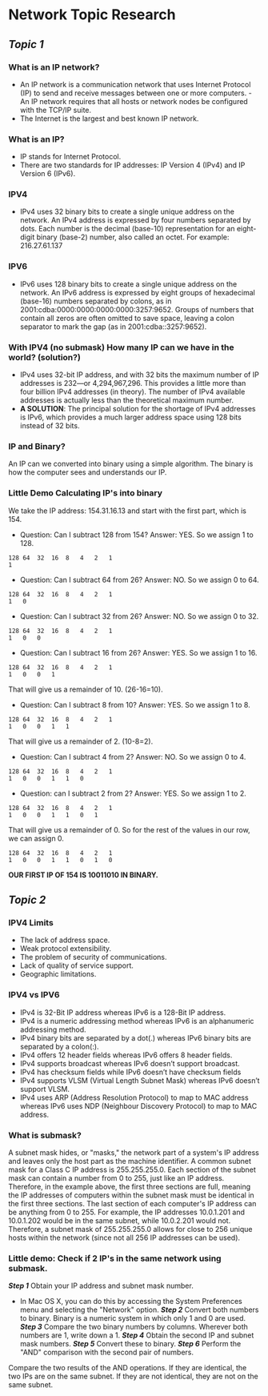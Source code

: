 # Network Topic Research

## *Topic 1*

### What is an IP network?
- An IP network is a communication network that uses Internet Protocol (IP) to send and receive messages between one or more computers.
-An IP network requires that all hosts or network nodes be configured with the TCP/IP suite.
- The Internet is the largest and best known IP network.

### What is an IP?
- IP stands for Internet Protocol.
- There are two standards for IP addresses: IP Version 4 (IPv4) and IP Version 6 (IPv6).

### IPV4
- IPv4 uses 32 binary bits to create a single unique address on the network. An IPv4 address is expressed by four numbers separated by dots. Each number is the decimal (base-10) representation for an eight-digit binary (base-2) number, also called an octet. For example: 216.27.61.137

### IPV6
- IPv6 uses 128 binary bits to create a single unique address on the network. An IPv6 address is expressed by eight groups of hexadecimal (base-16) numbers separated by colons, as in 2001:cdba:0000:0000:0000:0000:3257:9652. Groups of numbers that contain all zeros are often omitted to save space, leaving a colon separator to mark the gap (as in 2001:cdba::3257:9652).

### With IPV4 (no submask) How many IP can we have in the world? (solution?)
- IPv4 uses 32-bit IP address, and with 32 bits the maximum number of IP addresses is 232—or 4,294,967,296. This provides a little more than four billion IPv4 addresses (in theory). The number of IPv4 available addresses is actually less than the theoretical maximum number.
- **A SOLUTION**: The principal solution for the shortage of IPv4 addresses is IPv6, which provides a much larger address space using 128 bits instead of 32 bits.  

### IP and Binary?
An IP can we converted into binary using a simple algorithm. The binary is how the computer sees and understands our IP.

### Little Demo Calculating IP's into binary
We take the IP address: 154.31.16.13 and start with the first part, which is 154.
- Question: Can I subtract 128 from 154? Answer: YES. So we assign 1 to 128.  
```
128	64	32	16	8	4	2	1
1	 
```	 	 	 	 	 	 
- Question: Can I subtract 64 from 26? Answer: NO. So we assign 0 to 64.
```
128	64	32	16	8	4	2	1
1	0
```	 	 	 	 	 	 
- Question: Can I subtract 32 from 26? Answer: NO. So we assign 0 to 32.
```  
128	64	32	16	8	4	2	1
1	0	0
```	 	 	 	 	 
- Question: Can I subtract 16 from 26? Answer: YES. So we assign 1 to 16.
```  
128	64	32	16	8	4	2	1
1	0	0	1
```	 	 	 	 
That will give us a remainder of 10. (26-16=10).
- Question: Can I subtract 8 from 10? Answer: YES. So we assign 1 to 8.
```  
128	64	32	16	8	4	2	1
1	0	0	1	1
```	 	 	 
That will give us a remainder of 2. (10-8=2).
- Question: Can I subtract 4 from 2? Answer: NO. So we assign 0 to 4.
```  
128	64	32	16	8	4	2	1
1	0	0	1	1	0
```	 	 
- Question: can I subtract 2 from 2? Answer: YES. So we assign 1 to 2.
```  
128	64	32	16	8	4	2	1
1	0	0	1	1	0	1
```	 
That will give us a remainder of 0. So for the rest of the values in our row, we can assign 0.  
```
128	64	32	16	8	4	2	1
1	0	0	1	1	0	1	0
```
**OUR FIRST IP OF 154 IS 10011010 IN BINARY.**

## *Topic 2*

### IPV4 Limits
- The lack of address space.
- Weak protocol extensibility.
- The problem of security of communications.
- Lack of quality of service support.
- Geographic limitations.

### IPV4 vs IPV6

- IPv4 is 32-Bit IP address whereas IPv6 is a 128-Bit IP address.
- IPv4 is a numeric addressing method whereas IPv6 is an alphanumeric addressing method.
- IPv4 binary bits are separated by a dot(.) whereas IPv6 binary bits are separated by a colon(:).
- IPv4 offers 12 header fields whereas IPv6 offers 8 header fields.
- IPv4 supports broadcast whereas IPv6 doesn’t support broadcast.
- IPv4 has checksum fields while IPv6 doesn’t have checksum fields
- IPv4 supports VLSM (Virtual Length Subnet Mask) whereas IPv6 doesn’t support VLSM.
- IPv4 uses ARP (Address Resolution Protocol) to map to MAC address whereas IPv6 uses NDP (Neighbour Discovery Protocol) to map to MAC address.

### What is submask?
A subnet mask hides, or "masks," the network part of a system's IP address and leaves only the host part as the machine identifier. A common subnet mask for a Class C IP address is 255.255.255.0. Each section of the subnet mask can contain a number from 0 to 255, just like an IP address. Therefore, in the example above, the first three sections are full, meaning the IP addresses of computers within the subnet mask must be identical in the first three sections. The last section of each computer's IP address can be anything from 0 to 255. For example, the IP addresses 10.0.1.201 and 10.0.1.202 would be in the same subnet, while 10.0.2.201 would not. Therefore, a subnet mask of 255.255.255.0 allows for close to 256 unique hosts within the network (since not all 256 IP addresses can be used).

### Little demo: Check if 2 IP's in the same network using submask.

***Step 1***
Obtain your IP address and subnet mask number.
- In Mac OS X, you can do this by accessing the System Preferences menu and selecting the "Network" option.
***Step 2***
Convert both numbers to binary. Binary is a numeric system in which only 1 and 0 are used.
***Step 3***
Compare the two binary numbers by columns. Wherever both numbers are 1, write down a 1.
***Step 4***
Obtain the second IP and subnet mask numbers.
***Step 5***
Convert these to binary.
***Step 6***
Perform the "AND" comparison with the second pair of numbers.

Compare the two results of the AND operations. If they are identical, the two IPs are on the same subnet. If they are not identical, they are not on the same subnet.

